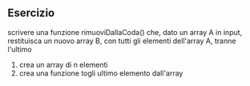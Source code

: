 ## Esercizio

scrivere una funzione rimuoviDallaCoda() che, dato un array A in input, restituisca un nuovo array B, con tutti gli elementi dell'array A, tranne l'ultimo

1. crea un array di n elementi
2. crea una funzione togli ultimo elemento dall'array